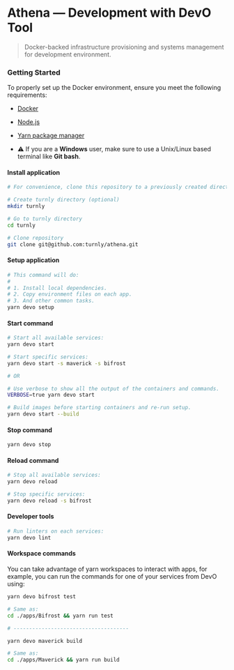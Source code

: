 # Athena — Development with DevO Tool

> Docker-backed infrastructure provisioning and systems management for development environment.

### Getting Started

To properly set up the Docker environment, ensure you meet the following requirements:

- [Docker](https://www.docker.com)
- [Node.js](https://nodejs.org/en/)
- [Yarn package manager](https://yarnpkg.com/getting-started/install)

- ⚠️ If you are a **Windows** user, make sure to use a Unix/Linux
based terminal like **Git bash**.

#### Install application

```sh
# For convenience, clone this repository to a previously created directory called turnly or turnly-apps.

# Create turnly directory (optional)
mkdir turnly

# Go to turnly directory
cd turnly

# Clone repository
git clone git@github.com:turnly/athena.git
```

#### Setup application

```sh
# This command will do:
#
# 1. Install local dependencies.
# 2. Copy environment files on each app.
# 3. And other common tasks.
yarn devo setup
```

#### Start command

```sh
# Start all available services:
yarn devo start

# Start specific services:
yarn devo start -s maverick -s bifrost

# OR

# Use verbose to show all the output of the containers and commands.
VERBOSE=true yarn devo start

# Build images before starting containers and re-run setup.
yarn devo start --build
```

#### Stop command

```sh
yarn devo stop
```

#### Reload command

```sh
# Stop all available services:
yarn devo reload

# Stop specific services:
yarn devo reload -s bifrost
```

#### Developer tools

```sh
# Run linters on each services:
yarn devo lint
```

#### Workspace commands

You can take advantage of yarn workspaces to interact with apps, for example,
you can run the commands for one of your services from DevO using:

```sh
yarn devo bifrost test

# Same as:
cd ./apps/Bifrost && yarn run test

# -------------------------------------

yarn devo maverick build

# Same as:
cd ./apps/Maverick && yarn run build
```
